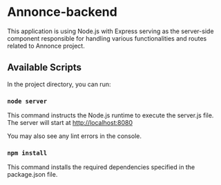 # Annonce-backend

This application is using Node.js with Express serving as the server-side component responsible for handling various functionalities and routes related to Annonce project.

## Available Scripts

In the project directory, you can run:

### `node server`

This command instructs the Node.js runtime to execute the server.js file. The server will start at [http://localhost:8080](http://localhost:8080)

You may also see any lint errors in the console.

### `npm install`

This command installs the required dependencies specified in the package.json file.

